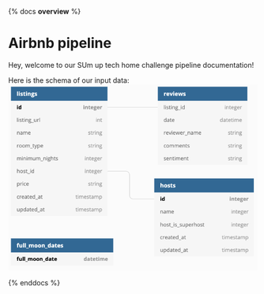 {% docs __overview__ %}
# Airbnb pipeline

Hey, welcome to our SUm up tech home challenge pipeline documentation!

Here is the schema of our input data:
![input schema](assets/input_schema.png)

{% enddocs %}